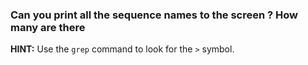  ### Can you print all the sequence names to the screen ? How many are there
 
 **HINT:** Use the ```grep``` command to look for the ```>``` symbol.
